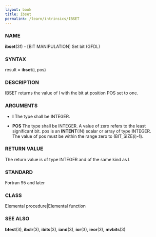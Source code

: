 ```yaml
---
layout: book
title: ibset
permalink: /learn/intrinsics/IBSET
---
```

### NAME

__ibset__(3f) - \[BIT MANIPULATION\] Set bit
(GFDL)

### SYNTAX

result = __ibset__(i, pos)

### DESCRIPTION

IBSET returns the value of I with the bit at position POS set to one.

### ARGUMENTS

  - __I__
    The type shall be INTEGER.

  - __POS__
    The type shall be INTEGER. A value of zero refers to the least
    significant bit. pos is an __INTENT__(IN) scalar or array of type
    INTEGER. The value of pos must be within the range zero to
    (BIT\_SIZE(i)__-1__).

### RETURN VALUE

The return value is of type INTEGER and of the same kind as I.

### STANDARD

Fortran 95 and later

### CLASS

Elemental procedure\|Elemental function

### SEE ALSO

__btest__(3), __ibclr__(3), __ibits__(3), __iand__(3), __ior__(3),
__ieor__(3), __mvbits__(3)
